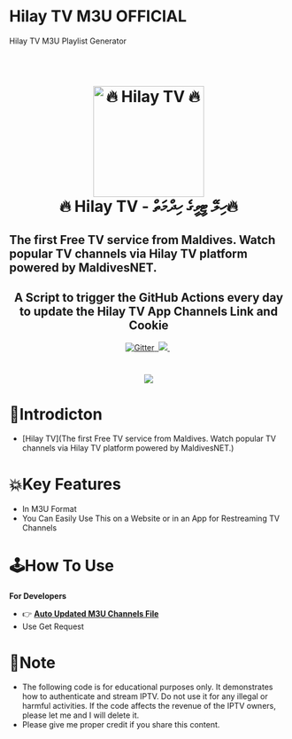 # Hilay TV M3U OFFICIAL
Hilay TV M3U Playlist Generator

<h1 align="center">
  <br>
  <a href="https://t.me/freetvmv"><img src="https://i.postimg.cc/JnygVFyn/image.jpg" alt="🔥 Hilay TV 🔥" width="200"></a>
  <br>
  🔥 Hilay TV - ހިލޭ ޓީވީގެ ހިދްމަތް🔥
  <br>
</h1>
<h2>The first Free TV service from Maldives. Watch popular TV channels via Hilay TV platform powered by MaldivesNET.</h2>

<h2 align="center">A Script to trigger the GitHub Actions every day to update the Hilay TV App Channels Link and Cookie </h2>

<p align="center">
  <a href="https://www.python.org/">
    <img src="https://img.shields.io/badge/Made_With-Python_3.12%2B-blue"
         alt="Gitter">
  
  <a href="https://saythanks.io/to/bullredeyes@gmail.com">
      <img src="">
  </a>
  <a href="https://t.me/freetvmv">
    <img src="https://i.postimg.cc/JnygVFyn/image.jpg">
  </a>
  </a>
  <a href=""><img src=""></a>
<a href=""><img src=""/></a>
</p>

<h1 align="center">
 <a href="https://t.me/freetvmv"><img src="https://i.postimg.cc/gjFM92FS/Screenshot-2025420-234533.png"></a>
</h1>

# 📒Introdicton 
* [Hilay TV](The first Free TV service from Maldives. Watch popular TV channels via Hilay TV platform powered by MaldivesNET.)

# 💥Key Features


* In M3U Format
* You Can Easily Use This on a Website or in an App for Restreaming TV Channels 



# 🕹️How To Use
**For Developers**
* 👉 **[Auto Updated M3U Channels File](https://hilay.tv/play.m3u)**
* Use Get Request








# 📝Note
* The following code is for educational purposes only. It demonstrates how to authenticate and stream IPTV. Do not use it for any illegal or harmful activities. If the code affects the revenue of the IPTV owners, please let me  and I will delete it.
* Please give me proper credit if you share this content.






